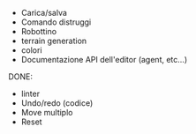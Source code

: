 - Carica/salva
- Comando distruggi
- Robottino
- terrain generation
- colori
- Documentazione API dell'editor (agent, etc...)


DONE:
- linter
- Undo/redo (codice)
- Move multiplo
- Reset

